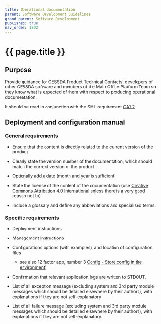 ```yaml
---
title: Operational documentation
parent: Software Development Guidelines
grand_parent: Software Development
published: true
nav_order: 1802
---
```

# {{ page.title }}

## Purpose

Provide guidance for CESSDA Product Technical Contacts, developers of other CESSDA software
and members of the Main Office Platform Team so they know what is expected of them
with respect to producing operational documentation.

It should be read in conjunction with the SML requirement
[CA1.2](https://docs.tech.cessda.eu/sml/ca1-documentation.html#ca12-operational-documentation).

## Deployment and configuration manual

### General requirements

- Ensure that the content  is directly related to the current version of the product

- Clearly state the version number of the documentation,
    which should match the current version of the product

- Optionally add a date (month and year is sufficient)

- State the license of the content of the documentation
    (use [Creative Commons Attribution 4.0 International](https://creativecommons.org/licenses/by/4.0/)
    unless there is a very good reason not to)

- Include a glossary and define any abbreviations and specialised terms.

### Specific requirements

- Deployment instructions

- Management instructions

- Configurations options (with examples), and location of configuration files
  - see also 12 factor app, number 3 [Config - Store config in the environment](http://12factor.net/config))

- Confirmation that relevant application logs are written to STDOUT.

- List of all exception message (excluding system and 3rd party module messages
    which should be detailed elsewhere by their authors), with explanations if they are not self-explanatory

- List of all failure message (excluding system and 3rd party module messages
    which should be detailed elsewhere by their authors), with explanations if they are not self-explanatory.
